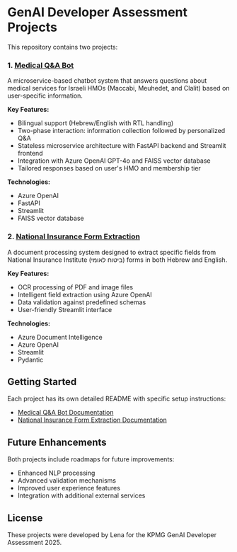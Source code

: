 # GenAI Developer Assessment Projects

This repository contains two projects:

### 1. [Medical Q&A Bot](./Medical_Q&A_Bot)

A microservice-based chatbot system that answers questions about medical services for Israeli HMOs (Maccabi, Meuhedet, and Clalit) based on user-specific information.

**Key Features:**
- Bilingual support (Hebrew/English with RTL handling)
- Two-phase interaction: information collection followed by personalized Q&A
- Stateless microservice architecture with FastAPI backend and Streamlit frontend
- Integration with Azure OpenAI GPT-4o and FAISS vector database
- Tailored responses based on user's HMO and membership tier

**Technologies:**
- Azure OpenAI
- FastAPI
- Streamlit
- FAISS vector database

### 2. [National Insurance Form Extraction](./Field_Extraction)

A document processing system designed to extract specific fields from National Insurance Institute (ביטוח לאומי) forms in both Hebrew and English.

**Key Features:**
- OCR processing of PDF and image files
- Intelligent field extraction using Azure OpenAI
- Data validation against predefined schemas
- User-friendly Streamlit interface

**Technologies:**
- Azure Document Intelligence
- Azure OpenAI
- Streamlit
- Pydantic

## Getting Started

Each project has its own detailed README with specific setup instructions:

- [Medical Q&A Bot Documentation](./Medical_Q&A_Bot/README.md)
- [National Insurance Form Extraction Documentation](./Field_Extraction/README.md)

## Future Enhancements

Both projects include roadmaps for future improvements:

- Enhanced NLP processing
- Advanced validation mechanisms
- Improved user experience features
- Integration with additional external services

## License

These projects were developed by Lena for the KPMG GenAI Developer Assessment 2025. 
